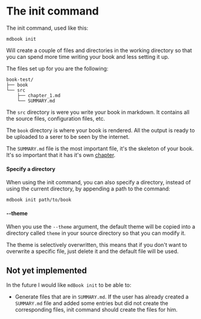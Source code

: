 # The init command

The init command, used like this:

```
mdbook init
```

Will create a couple of files and directories in the working directory so that you can
spend more time writing your book and less setting it up.

The files set up for you are the following:
```
book-test/
├── book
└── src
    ├── chapter_1.md
    └── SUMMARY.md
```

The `src` directory is were you write your book in markdown. It contains all the source files,
configuration files, etc.

The `book` directory is where your book is rendered. All the output is ready to be uploaded
to a serer to be seen by the internet.

The `SUMMARY.md` file is the most important file, it's the skeleton of your book.
It's so important that it has it's own [chapter](../format/summary.html).

#### Specify a directory

When using the init command, you can also specify a directory, instead of using the current directory,
by appending a path to the command:

```
mdbook init path/to/book
```

#### --theme

When you use the `--theme` argument, the default theme will be copied into a directory
called `theme` in your source directory so that you can modify it.

The theme is selectively overwritten, this means that if you don't want to overwrite a
specific file, just delete it and the default file will be used.

## Not yet implemented

In the future I would like `mdBook init` to be able to:

- Generate files that are in `SUMMARY.md`. If the user has already created a `SUMMARY.md` file and added some entries but did
not create the corresponding files, init command should create the files for him.
